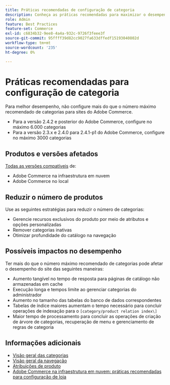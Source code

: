 ```yaml
---
title: Práticas recomendadas de configuração de categoria
description: Conheça as práticas recomendadas para maximizar o desempenho do site limitando o número de categorias no catálogo.
role: Admin
feature: Best Practices
feature-set: Commerce
exl-id: c6834b32-9ee8-4a4a-932c-9726f3feee3f
source-git-commit: 95ffff39d82cc9027fa633dffedf15193040802d
workflow-type: tm+mt
source-wordcount: '235'
ht-degree: 0%

---
```


# Práticas recomendadas para configuração de categoria

Para melhor desempenho, não configure mais do que o número máximo recomendado de categorias para sites do Adobe Commerce.

- Para a versão 2.4.2 e posterior do Adobe Commerce, configure no máximo 6.000 categorias
- Para a versão 2.3.x e 2.4.0 para 2.4.1-p1 do Adobe Commerce, configure no máximo 3000 categorias

## Produtos e versões afetados

[Todas as versões compatíveis](../../../release/versions.md) de:

- Adobe Commerce na infraestrutura em nuvem
- Adobe Commerce no local

## Reduzir o número de produtos

Use as seguintes estratégias para reduzir o número de categorias:

- Gerencie recursos exclusivos do produto por meio de atributos e opções personalizadas
- Remover categorias inativas
- Otimizar profundidade do catálogo na navegação

## Possíveis impactos no desempenho

Ter mais do que o número máximo recomendado de categorias pode afetar o desempenho do site das seguintes maneiras:

- Aumento tangível no tempo de resposta para páginas de catálogo não armazenadas em cache
- Execução longa e tempos limite ao gerenciar categorias do administrador
- Aumento no tamanho das tabelas do banco de dados correspondentes
- Tabelas de índice maiores aumentam o tempo necessário para concluir operações de indexação para o `[category/product relation index\]`
- Maior tempo de processamento para concluir as operações de criação de árvore de categorias, recuperação de menu e gerenciamento de regras de categoria

## Informações adicionais

- [Visão geral das categorias](https://experienceleague.adobe.com/docs/commerce-admin/catalog/categories/categories.html)
- [Visão geral da navegação](https://experienceleague.adobe.com/docs/commerce-admin/catalog/catalog/navigation/navigation.html)
- [Atribuições de produto](https://experienceleague.adobe.com/docs/commerce-admin/catalog/categories/products-in-category/categories-product-assignments.html)
- [Adobe Commerce na infraestrutura em nuvem: práticas recomendadas para configuração de loja](https://devdocs.magento.com/cloud/configure/configure-best-practices.html)
